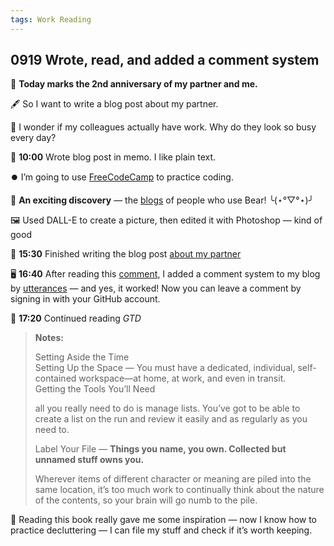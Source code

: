 ```yaml
---
tags: Work Reading
---
```


## 0919 Wrote, read, and added a comment system

🎉 **Today marks the 2nd anniversary of my partner and me.**

🖋️ So I want to write a blog post about my partner.

💭 I wonder if my colleagues actually have work. Why do they look so busy every day?

📝 **10:00** Wrote blog post in memo. I like plain text.

⏺️ I’m going to use [FreeCodeCamp](https://www.freecodecamp.org/chinese/learn) to practice coding.

🤩 **An exciting discovery** — the [blogs](https://bearblog.dev/discover/) of people who use Bear! ╰(⋆°▽°⋆)╯

🖼️ Used DALL-E to create a picture, then edited it with Photoshop — kind of good  
<!-- ![girlonsky](/images/girl-on-sky.png) 251030 hide the picture-->

🌼 **15:30** Finished writing the blog post [about my partner](https://sakae1222.github.io/2025/09/19/thinking.html)

🖥️ **16:40** After reading this [comment](https://github.com/chadbaldwin/chadbaldwin.github.io/issues/11#issuecomment-898099648), I added a comment system to my blog by [utterances](https://github.com/apps/utterances) — and yes, it worked! Now you can leave a comment by signing in with your GitHub account.

📖 **17:20** Continued reading *GTD*

>**Notes:**
>
>Setting Aside the Time  
>Setting Up the Space — You must have a dedicated, individual, self-contained workspace—at home, at work, and even in transit.  
>Getting the Tools You’ll Need
>
>all you really need to do is manage lists. You’ve got to be able to create a list on the run and review it easily and as regularly as you need to.
>
>Label Your File — **Things you name, you own. Collected but unnamed stuff owns you.**
>
>Wherever items of different character or meaning are piled into the same location, it’s too much work to continually think about the nature of the contents, so your brain will go numb to the pile.

💭 Reading this book really gave me some inspiration — now I know how to practice decluttering — I can file my stuff and check if it’s worth keeping.
